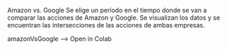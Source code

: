 
Amazon vs. Google
Se elige un período en el tiempo donde se van a comparar las acciones de Amazon y Google. 
Se visualizan los datos y se encuentran las intersecciones de las acciones de ambas empresas.

amazonVsGoogle --> Open in Colab
